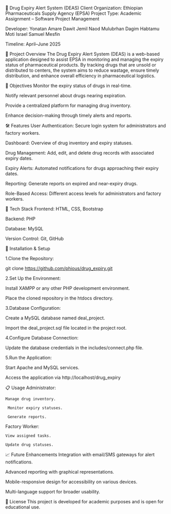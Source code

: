 💊 Drug Expiry Alert System (DEAS)
Client Organization: Ethiopian Pharmaceuticals Supply Agency (EPSA)
Project Type: Academic Assignment – Software Project Management


Developer: 
Yonatan Amare 
Dawit Jemil 
Naod Mulubrhan 
Dagim Habtamu
Moti Israel 
Samuel Mesfin
    

Timeline: April–June 2025

📌 Project Overview
The Drug Expiry Alert System (DEAS) is a web-based application designed to assist EPSA in monitoring and managing the expiry status of pharmaceutical products. By tracking drugs that are unsold or distributed to centers, the system aims to reduce wastage, ensure timely distribution, and enhance overall efficiency in pharmaceutical logistics.​

🎯 Objectives
Monitor the expiry status of drugs in real-time.

Notify relevant personnel about drugs nearing expiration.

Provide a centralized platform for managing drug inventory.

Enhance decision-making through timely alerts and reports.​

🛠️ Features
User Authentication: Secure login system for administrators and factory workers.

Dashboard: Overview of drug inventory and expiry statuses.

Drug Management: Add, edit, and delete drug records with associated expiry dates.

Expiry Alerts: Automated notifications for drugs approaching their expiry dates.

Reporting: Generate reports on expired and near-expiry drugs.

Role-Based Access: Different access levels for administrators and factory workers.​

🧰 Tech Stack
Frontend: HTML, CSS, Bootstrap

Backend: PHP

Database: MySQL

Version Control: Git, GitHub​

🧪 Installation & Setup

1.Clone the Repository:


git clone https://github.com/phious/drug_expiry.git

2.Set Up the Environment:

Install XAMPP or any other PHP development environment.

Place the cloned repository in the htdocs directory.

3.Database Configuration:

Create a MySQL database named deal_project.

Import the deal_project.sql file located in the project root.

4.Configure Database Connection:

Update the database credentials in the includes/connect.php file.

5.Run the Application:

Start Apache and MySQL services.

Access the application via http://localhost/drug_expiry



📋 Usage
Administrator:

    Manage drug inventory.

     Monitor expiry statuses.

     Generate reports.

Factory Worker:

    View assigned tasks.

    Update drug statuses.​


📈 Future Enhancements
Integration with email/SMS gateways for alert notifications.

Advanced reporting with graphical representations.

Mobile-responsive design for accessibility on various devices.

Multi-language support for broader usability.​

📄 License
This project is developed for academic purposes and is open for educational use.​




